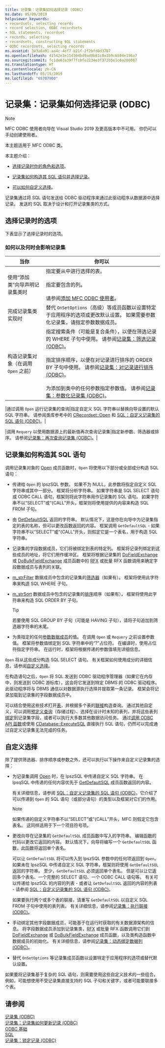 ```yaml
---
title: 记录集：记录集如何选择记录 (ODBC)
ms.date: 05/09/2019
helpviewer_keywords:
- recordsets, selecting records
- record selection, ODBC recordsets
- SQL statements, recordset
- records, selecting
- recordsets, constructing SQL statements
- ODBC recordsets, selecting records
ms.assetid: 343a6a91-aa4c-4ef7-b21f-2f2bfd0d3787
ms.openlocfilehash: 41542e3e11d304bd9ad8b81c0a1b9c6504e156a7
ms.sourcegitcommit: fc1de63a39f7fcbfe2234e3f372b5e1c6a286087
ms.translationtype: HT
ms.contentlocale: zh-CN
ms.lasthandoff: 05/15/2019
ms.locfileid: "65707900"
---
```

# <a name="recordset-how-recordsets-select-records-odbc"></a>记录集：记录集如何选择记录 (ODBC)

> [!NOTE] 
> MFC ODBC 使用者向导在 Visual Studio 2019 及更高版本中不可用。 你仍可以手动创建使用者。

本主题适用于 MFC ODBC 类。

本主题介绍：

- [选择记录时你的角色和选项](#_core_your_options_in_selecting_records)。

- [记录集如何构造其 SQL 语句并选择记录](#_core_how_a_recordset_constructs_its_sql_statement)。

- [可以如何自定义选择](#_core_customizing_the_selection)。

记录集通过将 SQL 语句发送给 ODBC 驱动程序来通过此驱动程序从数据源中选择记录。 发送的 SQL 取决于设计和打开记录集类的方式。

##  <a name="_core_your_options_in_selecting_records"></a> 选择记录时的选项

下表显示了选择记录时的选项。

### <a name="how-and-when-you-can-affect-a-recordset"></a>如何以及何时会影响记录集

|当你|你可以|
|--------------|-------------|
|使用“添加类”向导声明记录集类时|指定要从中进行选择的表。<br /><br /> 指定要包含的列。<br /><br /> 请参阅[添加 MFC ODBC 使用者](../../mfc/reference/adding-an-mfc-odbc-consumer.md)。|
|完成记录集类实现时|替代 `OnSetOptions`（高级）等成员函数以设置特定于应用程序的选项或更改默认设置。 如果需要参数化记录集，请指定参数数据成员。|
|构造记录集对象（在调用 `Open` 之前）|指定搜索条件（可能是复合条件），以便在筛选记录的 WHERE 子句中使用。 请参阅[记录集：筛选记录 (ODBC)](../../data/odbc/recordset-filtering-records-odbc.md)。<br /><br /> 指定排序顺序，以便在对记录进行排序的 ORDER BY 子句中使用。 请参阅[记录集：对记录进行排序 (ODBC)](../../data/odbc/recordset-sorting-records-odbc.md)。<br /><br /> 为添加到类中的任何参数指定参数值。 请参阅[记录集：参数化记录集 (ODBC)](../../data/odbc/recordset-parameterizing-a-recordset-odbc.md)。|

|通过调用 `Open` 运行记录集的查询|指定自定义 SQL 字符串以替换向导设置的默认 SQL 字符串。 请参阅类库参考中的 [CRecordset::Open](../../mfc/reference/crecordset-class.md#open) 和 [SQL：自定义记录集的 SQL 语句 (ODBC)](../../data/odbc/sql-customizing-your-recordsets-sql-statement-odbc.md)。|

|调用 `Requery` 以使用数据源上的最新值再次查询记录集|指定新参数、筛选器或排序。 请参阅[记录集：再次查询记录集 (ODBC)](../../data/odbc/recordset-requerying-a-recordset-odbc.md)。|

##  <a name="_core_how_a_recordset_constructs_its_sql_statement"></a> 记录集如何构造其 SQL 语句

调用记录集对象的 [Open](../../mfc/reference/crecordset-class.md#open) 成员函数时，`Open` 将使用以下部分或全部成分构造 SQL 语句：

- 传递给 `Open` 的 lpszSQL 参数。 如果不为 NULL，此参数将指定自定义 SQL 字符串或其中一部分。 框架将分析字符串。 如果字符串是 SQL SELECT 语句或 ODBC CALL 语句，框架则将此字符串用作记录集的 SQL 语句。 如果字符串不以“SELECT”或“{CALL”开头，框架则将使用提供的内容来构造 SQL FROM 子句。

- 由 [GetDefaultSQL](../../mfc/reference/crecordset-class.md#getdefaultsql) 返回的字符串。 默认情况下，这是你在向导中为记录集指定的表的名称，但可以更改函数返回的内容。 框架调用 `GetDefaultSQL` - 如果字符串不以“SELECT”或“{CALL”开头，则假定它是一个表名，用于构造 SQL 字符串。


- 记录集的字段数据成员，它们将被绑定到表的特定列。 框架将记录列绑定到这些成员的地址，将它们用作缓冲区。 框架将根据记录集的 [DoFieldExchange](../../mfc/reference/crecordset-class.md#dofieldexchange) 或 [DoBulkFieldExchange](../../mfc/reference/crecordset-class.md#dofieldexchange) 成员函数中的 [RFX](../../data/odbc/record-field-exchange-using-rfx.md) 或批量 RFX 函数调用来确定字段数据成员与表列的关联。

- [m_strFilter](../../mfc/reference/crecordset-class.md#m_strfilter) 数据成员中包含的记录集的[筛选器](../../data/odbc/recordset-filtering-records-odbc.md)（如果有）。 框架将使用此字符串来构造 SQL WHERE 子句。

- [m_strSort](../../mfc/reference/crecordset-class.md#m_strsort) 数据成员中包含的记录集的[排序](../../data/odbc/recordset-sorting-records-odbc.md)顺序（如果有）。 框架将使用此字符串来构造 SQL ORDER BY 子句。

   > [!TIP]
   > 若要使用 SQL GROUP BY 子句（可能是 HAVING 子句），请将子句追加到筛选器字符串的末尾。

- 为类指定的任何[参数数据成员](../../data/odbc/recordset-parameterizing-a-recordset-odbc.md)的值。 在调用 `Open` 或 `Requery` 之前设置参数值。 框架将参数值绑定到 SQL 字符串中的“?”占位符。 在编译时，使用占位符指定字符串。 在运行时，框架将根据传递的参数值填充详细信息。

`Open` 将从这些成分构造 SQL SELECT 语句。 有关框架如何使用成分的详细信息，请参阅[自定义选择](#_core_customizing_the_selection)。

在构造语句之后，`Open` 将 SQL 发送到 ODBC 驱动程序管理器（如果它在内存中，则发送到 ODBC 游标库），这会将它发送到特定 DBMS 的 ODBC 驱动程序。 此驱动程序将与 DBMS 通信以对数据源执行选择并提取第一条记录。 框架会将记录加载到记录集的字段数据成员中。

可以结合使用这些技术打开[表](../../data/odbc/recordset-declaring-a-class-for-a-table-odbc.md)，并根据多个表的[联接](../../data/odbc/recordset-performing-a-join-odbc.md)构造查询。 通过其他自定义，可以调用[预定义查询](../../data/odbc/recordset-declaring-a-class-for-a-predefined-query-odbc.md)（存储过程）、选择在设计时未知的表列，并将这些表列[绑定](../../data/odbc/recordset-dynamically-binding-data-columns-odbc.md)到记录集字段，或者可以执行大多数其他数据访问任务。 通过[调用 ODBC API 函数](../../data/odbc/odbc-calling-odbc-api-functions-directly.md)或使用 [CDatabase::ExecuteSQL](../../mfc/reference/cdatabase-class.md#executesql) 直接执行 SQL 语句，仍然可以完成通过自定义记录集无法完成的任务。

##  <a name="_core_customizing_the_selection"></a> 自定义选择

除了提供筛选器、排序顺序或参数之外，还可以执行以下操作来自定义记录集的选择：

- 为记录集调用 [Open](../../mfc/reference/crecordset-class.md#open) 时，在 lpszSQL 中传递自定义 SQL 字符串。 在 lpsqSQL 中传递的任何内容优先于 [GetDefaultSQL](../../mfc/reference/crecordset-class.md#getdefaultsql) 成员函数返回的内容。

   有关详细信息，请参阅 [SQL：自定义记录集的 SQL 语句 (ODBC)](../../data/odbc/sql-customizing-your-recordsets-sql-statement-odbc.md)，它介绍了可以传递到 `Open` 的 SQL 语句（或部分语句）的类型以及框架对它们的作用。

    > [!NOTE]
    >  如果传递的自定义字符串不以“SELECT”或“{CALL”开头，MFC 则假定它包含表名。 这同样适用于下一个项目符号项。

- 更改向导在记录集的 `GetDefaultSQL` 成员函数中写入的字符串。 编辑函数的代码以更改它返回的内容。 默认情况下，向导将编写一个 `GetDefaultSQL` 函数，此函数将返回单个表名。

   可以让 `GetDefaultSQL` 将可以传入到 lpszSQL 参数中的任何项返回到 `Open`。 如果未在 lpszSQL 中传递自定义 SQL 字符串，框架则将使用 `GetDefaultSQL` 返回的字符串。 至少，`GetDefaultSQL` 必须返回单个表名。 但是可以让它返回多个表名、一个完整的 SELECT 语句、一个 ODBC CALL 语句等。 有关可以传递给 lpszSQL 的内容的列表 - 或者让 `GetDefaultSQL` 返回的内容的列表 - 请参阅 [SQL：自定义记录集的 SQL 语句 (ODBC)](../../data/odbc/sql-customizing-your-recordsets-sql-statement-odbc.md)。

   如果要执行两个或多个表的联接，请重写 `GetDefaultSQL` 以自定义 SQL FROM 子句中使用的表列表。 有关详细信息，请参阅[记录集：执行联接 (ODBC)](../../data/odbc/recordset-performing-a-join-odbc.md)。


- 手动绑定其他字段数据成员，可能基于在运行时获取的有关数据源架构的信息。 将字段数据成员添加到记录集类，[RFX](../../data/odbc/record-field-exchange-using-rfx.md) 或批量 RFX 函数调用它们到 [DoFieldExchange](../../mfc/reference/crecordset-class.md#dofieldexchange) 或 [DoBulkFieldExchange](../../mfc/reference/crecordset-class.md#dobulkfieldexchange) 成员函数，以及类构造函数中数据成员的初始化。 有关详细信息，请参阅[记录集：动态绑定数据列 (ODBC)](../../data/odbc/recordset-dynamically-binding-data-columns-odbc.md)。

- 替代 `OnSetOptions` 等记录集成员函数以设置特定于应用程序的选项或替代默认设置。

如果要将记录集基于复杂的 SQL 语句，则需要使用这些自定义技术的一些组合。 例如，可能想使用不受记录集直接支持的 SQL 子句和关键字，或者可能要联接多个表。

## <a name="see-also"></a>请参阅

[记录集 (ODBC)](../../data/odbc/recordset-odbc.md)<br/>
[记录集：记录集如何更新记录 (ODBC)](../../data/odbc/recordset-how-recordsets-update-records-odbc.md)<br/>
[ODBC 基础](../../data/odbc/odbc-basics.md)<br/>
[SQL](../../data/odbc/sql.md)<br/>
[记录集：锁定记录 (ODBC)](../../data/odbc/recordset-locking-records-odbc.md)